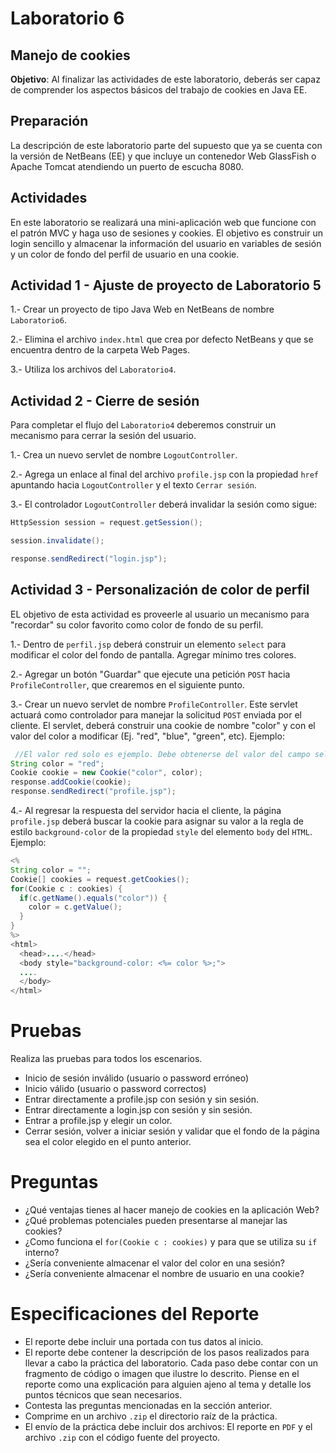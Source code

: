 # Laboratorio 6

## Manejo de cookies

**Objetivo**: Al finalizar las actividades de este laboratorio, deberás ser capaz de comprender los aspectos básicos del trabajo de cookies en Java EE.

## Preparación
La descripción de este laboratorio parte del supuesto que ya se cuenta con la versión de NetBeans (EE) y que incluye un contenedor Web GlassFish o Apache Tomcat atendiendo un puerto de escucha 8080.

## Actividades

En este laboratorio se realizará una mini-aplicación web que funcione con el patrón MVC y haga uso de sesiones y cookies. El objetivo es construir un login sencillo y almacenar la información del usuario en variables de sesión y un color de fondo del perfil de usuario en una cookie.

## Actividad 1 - Ajuste de proyecto de Laboratorio 5

1.- Crear un proyecto de tipo Java Web en NetBeans de nombre `Laboratorio6`.

2.- Elimina el archivo `index.html` que crea por defecto NetBeans y que se encuentra dentro de la carpeta Web Pages.

3.- Utiliza los archivos del `Laboratorio4`.

## Actividad 2 - Cierre de sesión

Para completar el flujo del `Laboratorio4` deberemos construir un mecanismo para cerrar la sesión del usuario.

1.- Crea un nuevo servlet de nombre `LogoutController`.

2.- Agrega un enlace al final del archivo `profile.jsp` con la propiedad `href` apuntando hacia `LogoutController` y el texto `Cerrar sesión`.

3.- El controlador `LogoutController` deberá invalidar la sesión como sigue:

```java
HttpSession session = request.getSession();

session.invalidate();

response.sendRedirect("login.jsp");
```

## Actividad 3 - Personalización de color de perfil

EL objetivo de esta actividad es proveerle al usuario un mecanismo para "recordar" su color favorito como color de fondo de su perfil.


1.- Dentro de `perfil.jsp` deberá construir un elemento `select` para modificar el color del fondo de pantalla. Agregar mínimo tres colores.

2.- Agregar un botón "Guardar" que ejecute una petición `POST` hacia `ProfileController`, que crearemos en el siguiente punto.

3.- Crear un nuevo servlet de nombre `ProfileController`. Este servlet actuará como controlador para manejar la solicitud `POST` enviada por el cliente. El servlet, deberá construir una cookie de nombre "color" y con el valor del color a modificar (Ej. "red", "blue", "green", etc). Ejemplo:

```java
 //El valor red solo es ejemplo. Debe obtenerse del valor del campo select enviado por el POST
String color = "red";
Cookie cookie = new Cookie("color", color);
response.addCookie(cookie);
response.sendRedirect("profile.jsp");
```

4.- Al regresar la respuesta del servidor hacia el cliente, la página `profile.jsp` deberá buscar la cookie para asignar su valor a la regla de estilo `background-color` de la propiedad `style` del elemento `body` del `HTML`. Ejemplo:

```java
<%
String color = "";
Cookie[] cookies = request.getCookies();
for(Cookie c : cookies) { 
  if(c.getName().equals("color")) { 
    color = c.getValue();
  }
}
%>
<html>
  <head>....</head>
  <body style="background-color: <%= color %>;">
  ....
  </body>
</html>
```

# Pruebas

Realiza las pruebas para todos los escenarios.
- Inicio de sesión inválido (usuario o password erróneo)
- Inicio válido (usuario o password correctos)
- Entrar directamente a profile.jsp con sesión y sin sesión.
- Entrar directamente a login.jsp con sesión y sin sesión.
- Entrar a profile.jsp y elegir un color. 
- Cerrar sesión, volver a iniciar sesión y validar que el fondo de la página sea el color elegido en el punto anterior.

# Preguntas
- ¿Qué ventajas tienes al hacer manejo de cookies en la aplicación Web?
- ¿Qué problemas potenciales pueden presentarse al manejar las cookies?
- ¿Como funciona el `for(Cookie c : cookies)` y para que se utiliza su `if` interno?
- ¿Sería conveniente almacenar el valor del color en una sesión?
- ¿Sería conveniente almacenar el nombre de usuario en una cookie?

# Especificaciones del Reporte

- El reporte debe incluir una portada con tus datos al inicio.
- El reporte debe contener la descripción de los pasos realizados para llevar a cabo la práctica del laboratorio. Cada paso debe contar con un fragmento de código o imagen que ilustre lo descrito. Piense en el reporte como una explicación para alguien ajeno al tema y detalle los puntos técnicos que sean necesarios.
- Contesta las preguntas mencionadas en la sección anterior.
- Comprime en un archivo `.zip` el directorio raíz de la práctica.
- El envío de la práctica debe incluir dos archivos: El reporte en `PDF` y el archivo `.zip` con el código fuente del proyecto.
